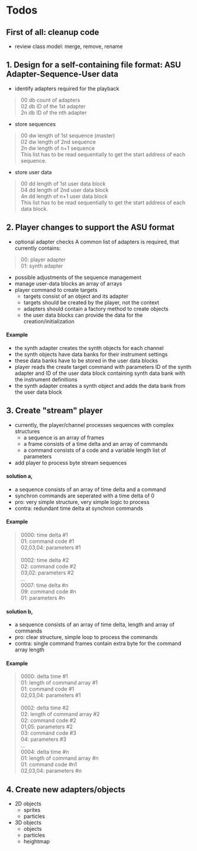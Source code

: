 # Todos

## First of all: cleanup code
 * review class model: merge, remove, rename

## 1. Design for a self-containing file format: ASU Adapter-Sequence-User data
 * identify adapters required for the playback
>   00 db count of adapters<br/>
>   02 db ID of the 1st adapter<br/>
>   2n db ID of the nth adapter<br/>
 * store sequences
>   00 dw length of 1st sequence (master)<br/>
>   02 dw length of 2nd sequence<br/>
>   2n dw length of n+1 sequence<br/>
   This list has to be read sequentially to get the start address of each sequence.
 * store user data
>   00 dd length of 1st user data block<br/>
>   04 dd length of 2nd user data block<br/>
>   4n dd length of n+1 user data block<br/>
   This list has to be read sequentially to get the start address of each data block.

## 2. Player changes to support the ASU format
 * optional adapter checks
   A common list of adapters is required, that currently contains:
>   00: player adapter<br/>
>   01: synth adapter<br/>
 * possible adjustments of the sequence management
 * manage user-data blocks
   an array of arrays
 * player command to create targets
   * targets consist of an object and its adapter
   * targets should be created by the player, not the context
   * adapters should contain a factory method to create objects
   * the user data blocks can provide the data for the creation/initialization<br/>
#### Example
 * the synth adapter creates the synth objects for each channel
 * the synth objects have data banks for their instrument settings
 * these data banks have to be stored in the user data blocks
 * player reads the create target command with parameters ID of the synth adapter and ID of the user data block containing synth data bank with the instrument definitions
 * the synth adapter creates a synth object and adds the data bank from the user data block

## 3. Create "stream" player
 * currently, the player/channel processes sequences with complex structures
   * a sequence is an array of frames
   * a frame consists of a time delta and an array of commands
   * a command consists of a code and a variable length list of parameters
 * add player to process byte stream sequences
#### solution a,
   * a sequence consists of an array of time delta and a command
   * synchron commands are seperated with a time delta of 0
   * pro: very simple structure, very simple logic to process
   * contra: redundant time delta at synchron commands
#### Example
>    0000: time delta #1<br/>
>    01: command code #1<br/>
>    02,03,04: parameters #1<br/>
>    <br/>
>    0002: time delta #2<br/>
>    02: command code #2<br/>
>    03,02: parameters #2<br/>
>    ...<br/>
>    0007: time delta #n<br/>
>    09: command code #n<br/>
>    01: parameters #n<br/>
#### solution b,
   * a sequence consists of an array of time delta, length and array of commands<br/>
   * pro: clear structure, simple loop to process the commands
   * contra: single command frames contain extra byte for the command array length
#### Example
>  0000: delta time #1<br/>
>  01: length of command array #1<br/>
>  01: command code #1<br/>
>  02,03,04: parameters #1<br/>
><br/>
>  0002: delta time #2<br/>
>  02: length of command array #2<br/>
>  02: command code #2<br/>
>  01,05: parameters #2<br/>
>  03: command code #3<br/>
>  04: parameters #3<br/>
>  ...<br/>
>  0004: delta time #n<br/>
>  01: length of command array #n<br/>
>  01: command code #n1<br/>
>  02,03,04: parameters #n<br/>

## 4. Create new adapters/objects
 * 2D objects
   * sprites
   * particles
 * 3D objects
   * objects
   * particles
   * heightmap
